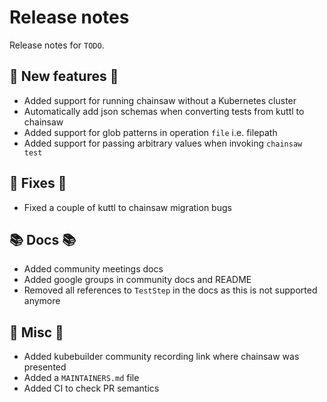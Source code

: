 # Release notes

Release notes for `TODO`.

<!--
## ‼️ Breaking changes ‼️

## ✨ UI changes ✨

## ⭐ Examples ⭐

## ⛵ Tutorials ⛵
-->

## 💫 New features 💫

- Added support for running chainsaw without a Kubernetes cluster
- Automatically add json schemas when converting tests from kuttl to chainsaw
- Added support for glob patterns in operation `file` i.e. filepath
- Added support for passing arbitrary values when invoking `chainsaw test`

## 🔧 Fixes 🔧

- Fixed a couple of kuttl to chainsaw migration bugs

## 📚 Docs 📚

- Added community meetings docs
- Added google groups in community docs and README
- Removed all references to `TestStep` in the docs as this is not supported anymore

## 🎸 Misc 🎸

- Added kubebuilder community recording link where chainsaw was presented
- Added a `MAINTAINERS.md` file
- Added CI to check PR semantics
